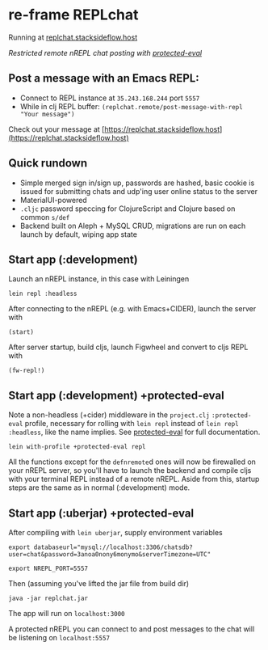 # re-frame REPLchat
 Running at [replchat.stacksideflow.host](https://replchat.stacksideflow.host)

  *Restricted remote nREPL chat posting with [protected-eval](https://github.com/stacksideflow/protected-eval)*

## Post a message with an Emacs REPL:

- Connect to REPL instance at `35.243.168.244` port `5557`
- While in clj REPL buffer: `(replchat.remote/post-message-with-repl  "Your message")`

Check out your message at [https://replchat.stacksideflow.host](https://replchat.stacksideflow.host)

## Quick rundown

- Simple merged sign in/sign up, passwords are hashed, basic cookie is issued for submitting chats and udp'ing user online status to the server
- MaterialUI-powered
- `.cljc` password speccing for ClojureScript and Clojure based on common `s/def`
- Backend built on Aleph + MySQL CRUD, migrations are run on each launch by default, wiping app state

## Start app (:development)

Launch an nREPL instance, in this case with Leiningen

`lein repl :headless`

After connecting to the nREPL (e.g. with Emacs+CIDER), launch the server with

`(start)`

After server startup, build cljs, launch Figwheel and convert to cljs REPL with

`(fw-repl!)`

## Start app (:development) +protected-eval

Note a non-headless (+cider) middleware in the `project.clj` `:protected-eval` profile,
necessary for rolling with `lein repl` instead of `lein repl :headless`, like the name implies.
See [protected-eval](https://github.com/stacksideflow/protected-eval) for full documentation.

`lein with-profile +protected-eval repl`

All the functions except for the `defnremote`d ones will now be firewalled on your nREPL server, so you'll have to launch the backend and compile cljs with your terminal REPL instead of a remote nREPL. Aside from this, startup steps are the same as in normal (:development) mode.

## Start app (:uberjar) +protected-eval

After compiling with `lein uberjar`, supply environment variables

`export databaseurl="mysql://localhost:3306/chatsdb?user=chat&password=3anoa0nony6monymo&serverTimezone=UTC"`

`export NREPL_PORT=5557`

Then (assuming you've lifted the jar file from build dir)

`java -jar replchat.jar`


The app will run on `localhost:3000`

A protected nREPL you can connect to and post messages to the chat will be listening on `localhost:5557`
